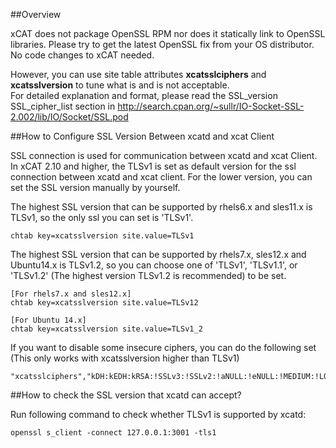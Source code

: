 ##Overview

xCAT does not package OpenSSL RPM nor does it statically link to OpenSSL libraries.
Please try to get the latest OpenSSL fix from your OS distributor. No code changes to xCAT needed. 

However, you can use site table attributes **xcatsslciphers** and **xcatsslversion** to tune what is and is not acceptable.  
For detailed explanation and format, please read the SSL_version SSL_cipher_list section in http://search.cpan.org/~sullr/IO-Socket-SSL-2.002/lib/IO/Socket/SSL.pod 

##How to Configure SSL Version Between xcatd and xcat Client

SSL connection is used for communication between xcatd and xcat Client. In xCAT 2.10 and higher, the TLSv1 is set as default version for the ssl connection between xcatd and xcat client. For the lower version, you can set the SSL version manually by yourself.

The highest SSL version that can be supported by rhels6.x and sles11.x is TLSv1, so the only ssl you can set is 'TLSv1'.

~~~~
chtab key=xcatsslversion site.value=TLSv1
~~~~

The highest SSL version that can be supported by rhels7.x, sles12.x and Ubuntu14.x is TLSv1.2, so you can choose one of 'TLSv1', 'TLSv1.1', or 'TLSv1.2' (The highest version TLSv1.2 is recommended) to be set.

~~~~
[For rhels7.x and sles12.x]
chtab key=xcatsslversion site.value=TLSv12

[For Ubuntu 14.x]
chtab key=xcatsslversion site.value=TLSv1_2
~~~~

If you want to disable some insecure ciphers, you can do the following set (This only works with xcatsslversion higher than TLSv1)

~~~~
"xcatsslciphers","kDH:kEDH:kRSA:!SSLv3:!SSLv2:!aNULL:!eNULL:!MEDIUM:!LOW:!MD5:!EXPORT:!CAMELLIA:!ECDH",,
~~~~

##How to check the SSL version that xcatd can accept?

Run following command to check whether TLSv1 is supported by xcatd:

~~~~
openssl s_client -connect 127.0.0.1:3001 -tls1
~~~~
